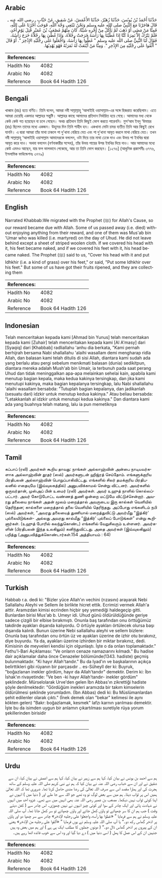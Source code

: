 ## Arabic


<div dir="rtl" lang="ar" style={{fontSize:'larger',backgroundColor:'#f8f9fa',padding:20}}>
حَدَّثَنَا أَحْمَدُ بْنُ يُونُسَ، حَدَّثَنَا زُهَيْرٌ، حَدَّثَنَا الأَعْمَشُ، عَنْ شَقِيقٍ، عَنْ خَبَّابٍ ـ رضى الله عنه ـ قَالَ هَاجَرْنَا مَعَ النَّبِيِّ صلى الله عليه وسلم وَنَحْنُ نَبْتَغِي وَجْهَ اللَّهِ، فَوَجَبَ أَجْرُنَا عَلَى اللَّهِ، فَمِنَّا مَنْ مَضَى أَوْ ذَهَبَ لَمْ يَأْكُلْ مِنْ أَجْرِهِ شَيْئًا، كَانَ مِنْهُمْ مُصْعَبُ بْنُ عُمَيْرٍ قُتِلَ يَوْمَ أُحُدٍ، فَلَمْ يَتْرُكْ إِلاَّ نَمِرَةً كُنَّا إِذَا غَطَّيْنَا بِهَا رَأْسَهُ خَرَجَتْ رِجْلاَهُ، وَإِذَا غُطِّيَ بِهَا رِجْلاَهُ خَرَجَ رَأْسُهُ، فَقَالَ لَنَا النَّبِيُّ صلى الله عليه وسلم ‏"‏ غَطُّوا بِهَا رَأْسَهُ، وَاجْعَلُوا عَلَى رِجْلَيْهِ الإِذْخِرَ ‏"‏‏.‏ أَوْ قَالَ ‏"‏ أَلْقُوا عَلَى رِجْلَيْهِ مِنَ الإِذْخِرِ ‏"‏‏.‏ وَمِنَّا مَنْ أَيْنَعَتْ لَهُ ثَمَرَتُهُ فَهْوَ يَهْدِبُهَا‏.‏
</div>
<div style={{backgroundColor:'#f8f9fa',padding:20, marginBottom: 10}}><table> <thead> <tr> <th>References:</th> <th></th> </tr> </thead> <tbody><tr><td>Hadith No</td><td>4082</td></tr><tr><td>Arabic No</td><td>4082</td></tr><tr><td>Reference</td><td>Book 64 Hadith 126</td></tr></tbody></table></div>

## Bengali


<div dir="ltr" lang="bn" style={{fontSize:'larger',backgroundColor:'#f8f9fa',padding:20}}>
খাব্বাব (রাঃ) হতে বর্ণিত। তিনি বলেন, আমরা নবী সাল্লাল্লাহু ‘আলাইহি ওয়াসাল্লাম-এর সঙ্গে হিজরাত করেছিলাম। এতে আমরা চেয়েছি একমাত্র আল্লাহর সন্তুষ্টি। আল্লাহর কাছে আমাদের প্রতিদান নির্ধারিত হয়ে গেছে। আমাদের মধ্য থেকে কেউ কেউ গত হয়েছেন বা চলে গেছেন। অথচ প্রতিদান তিনি কিছুই ভোগ করতে পারেননি। মুস‘আব ইবনু ‘উমায়র (রাঃ) ছিলেন তাদের মধ্যে একজন। উহূদের দিন তিনি শাহীদ হন। একখানা মোটা চাদর ব্যতীত তিনি আর কিছুই রেখে যাননি। এ দ্বারা আমরা তাঁর মাথা ঢাকলে পা দু’খানা বেরিয়ে যেত এবং পা দু’খানা আবৃত করলে মাথা বেরিয়ে যেত। তখন নবী সাল্লাল্লাহু ‘আলাইহি ওয়াসাল্লাম আমাদেরকে বললেন, ওটা দিয়ে তার মাথা ঢেকে দাও এবং উভয় পা ইযখির দ্বারা আবৃত করে দাও। অথবা বললেন (বর্ণনাকারীর সন্দেহ), তাঁর উভয় পায়ের উপর ইযখির দিয়ে দাও। আর আমাদের মধ্যে কেউ এমনও আছেন, যার ফল ভালভাবে পেকেছে, আর তা তিনি ভোগ করছেন। [১২৭৬] (আধুনিক প্রকাশনীঃ ৩৭৭৬, ইসলামিক ফাউন্ডেশনঃ ৩৭৭৯)
</div>
<div style={{backgroundColor:'#f8f9fa',padding:20, marginBottom: 10}}><table> <thead> <tr> <th>References:</th> <th></th> </tr> </thead> <tbody><tr><td>Hadith No</td><td>4082</td></tr><tr><td>Arabic No</td><td>4082</td></tr><tr><td>Reference</td><td>Book 64 Hadith 126</td></tr></tbody></table></div>

## English


<div dir="ltr" lang="en" style={{fontSize:'larger',backgroundColor:'#f8f9fa',padding:20}}>
Narrated Khabbab:We migrated with the Prophet (ﷺ) for Allah's Cause, so our reward became due with Allah. Some of us passed away (i.e. died) without enjoying anything from their reward, and one of them was Mus'ab bin 'Umar who was killed (i.e. martyred) on the day of Uhud. He did not leave behind except a sheet of striped woolen cloth. If we covered his head with it, his feet became naked, and if we covered his feet with it, his head became naked. The Prophet (ﷺ) said to us, "Cover his head with it and put Idhkhir (i.e. a kind of grass) over his feet," or said, "Put some Idhkhir over his feet." But some of us have got their fruits ripened, and they are collecting them
</div>
<div style={{backgroundColor:'#f8f9fa',padding:20, marginBottom: 10}}><table> <thead> <tr> <th>References:</th> <th></th> </tr> </thead> <tbody><tr><td>Hadith No</td><td>4082</td></tr><tr><td>Arabic No</td><td>4082</td></tr><tr><td>Reference</td><td>Book 64 Hadith 126</td></tr></tbody></table></div>

## Indonesian


<div dir="ltr" lang="id" style={{fontSize:'larger',backgroundColor:'#f8f9fa',padding:20}}>
Telah menceritakan kepada kami [Ahmad bin Yunus] telah menceritakan kepada kami [Zuhair] telah menceritakan kepada kami [Al A'masy] dari [Syaqiq] dari [Khabbab] radliallahu 'anhu dia berkata, "Kami pernah berhijrah bersama Nabi shallallahu 'alaihi wasallam demi mengharap ridla Allah, dan balasan kami telah ditulis di sisi Allah, diantara kami sudah ada yang berlalu atau pergi sebelum menikmati balasan (dunia) sedikitpun, diantara mereka adalah Mush'ab bin Umair, ia terbunuh pada saat perang Uhud dan tidak meninggalkan apa-apa melainkan sehelai kain, apabila kami menutup bagian kepala, maka kedua kakinya tersingkap, dan jika kami menutupi kakinya, maka bagian kepalanya tersingkap, lalu Nabi shallallahu 'alaihi wasallam bersabda: "Tutuplah bagian kepalanya, dan jadikanlah (sesuatu dari) idzkir untuk menutup kedua kakinya." Atau beliau bersabda: "Letakkanlah al idzkir untuk menutupi kedua kakinya." Dan diantara kami ada yang buahnya telah matang, lalu ia pun memetiknya
</div>
<div style={{backgroundColor:'#f8f9fa',padding:20, marginBottom: 10}}><table> <thead> <tr> <th>References:</th> <th></th> </tr> </thead> <tbody><tr><td>Hadith No</td><td>4082</td></tr><tr><td>Arabic No</td><td>4082</td></tr><tr><td>Reference</td><td>Book 64 Hadith 126</td></tr></tbody></table></div>

## Tamil


<div dir="ltr" lang="ta" style={{fontSize:'larger',backgroundColor:'#f8f9fa',padding:20}}>
கப்பாப் (ரலி) அவர்கள் கூறிய தாவது: நாங்கள் அல்லாஹ்வின் அன்பை நாடியவர்களாக அல்லாஹ்வின் தூதர் (ஸல்) அவர்களுடன் ஹிஜ்ரத் செய்தோம். எங்களுக்குரிய பிரதிபலன் அல்லாஹ்வின் பொறுப்பாகிவிட்டது. எங்களில் சிலர் தமக்குரிய பிரதிபலனில் எதையுமே (இவ்வுலகத்தில்) அனுபவிக்காமல் சென்று விட்டனர். அவர்களில் ஒருவர்தான், முஸ்அப் பின் உமைர் (ரலி) அவர்கள். அவர் உஹுத் நாளில் கொல்லப்பட்டார். அவர் கோடுபோட்ட வண்ணத் துணி ஒன்றை மட்டுமே விட்டுச்சென்றார். அவரது தலையை நாங்கள் அதன் மூலம் மறைத்தால் அவருடைய இரு கால்கள் வெளியில் தெரிந்தன; கால்களை மறைத்தால் தலை வெளியில் தெரிந்தது. அப்போது எங்களிடம் நபி (ஸல்) அவர்கள், “அவரது தலையைத் துணியால் மறைத்துவிட்டு அவர்மீது “இத்கிர்' புல்லையிடுங்கள்- அல்லது அவரது கால்மீது “இத்கிர்' புல்லைப் போடுங்கள்” என்று கூறினார்கள். (உஹுத் போரில் கலந்துகொண்ட) எங்களில் வேறுசிலரும் உள்ளனர். அவர்களின் (பிரதிபலன் இந்த உலகிலும்) கனிந்துவிட்டது. அதை அவர்கள் (இவ்வுலகிலும்) பறித்து (அனுபவித்துக்கொண்டார்கள்.154 அத்தியாயம் : 64)
</div>
<div style={{backgroundColor:'#f8f9fa',padding:20, marginBottom: 10}}><table> <thead> <tr> <th>References:</th> <th></th> </tr> </thead> <tbody><tr><td>Hadith No</td><td>4082</td></tr><tr><td>Arabic No</td><td>4082</td></tr><tr><td>Reference</td><td>Book 64 Hadith 126</td></tr></tbody></table></div>

## Turkish


<div dir="ltr" lang="tr" style={{fontSize:'larger',backgroundColor:'#f8f9fa',padding:20}}>
Habbab r.a. dedi ki: "Bizler yüce Allah'ın vechini (rızasını) arayarak Nebi Sallallahu Aleyhi ve Sellem ile birlikte hicret ettik. Ecrimizi vermek Allah'a aittir. Aramızdan kimisi ecrinden hiçbir şey yemediği haldegeçip gitti. Bunlardan birisi Mus'ab b. Umeyr idi. Uhud günü öldürüldüğünde geriye sadece çizgili bir elbise bırakmıştı. Onunla baş tarafından onu örttüğümüz takdirde ayakları dışarıda kalıyordu. O örtüyle ayakları örtülecek olursa başı dışarıda kalırdı. Bunun üzerine Nebi sallallahu aleyhi ve sellem bizlere: Onunla baş tarafından onu örtün üz ve ayakları üzerine de izhir otu bırakınız, diye buyurdu. Ya da, ayakları üzerine izhirden bir miktar bırakınız, dedi. Kimisinin de meyveleri kendisi için olgunlaştı. İşte o da onları toplamaktadır." Fethu'l-Bari Açıklaması: "Ve onların cenaze namazıarını kılmadı." Bu hadise dair açıklamalar daha önce Cenazeler bölümünde(1343. hadiste) geçmiş bulunmaktadır. "Ki hayır Allah'tandır." Bu da Iyad'ın ve başkalarının açıkça belirttikleri gibi rüyanın bir parçasıdır .. es-Süheyll der ki: Buyruk, "boğazlanan inekler gördüm, hayır da Allah'tandır" demektir. Derim ki: İbn İshak'ın rivayetinde: "Ve ben -ki hayır Allah'tandır- inekler gördüm" şeklindedir. Mürselolarak Urve'den gelen İbn Abbas'ın zikrettiği hadiste şöyle denilmektedir: "Gördüğüm inekleri aramızda bir takım kimselerin öldürülmesi şeklinde yorumladım. (İbn Abbas) dedi ki: Bu Müslümanlardan şehit edilenler olarak çıktı." (İnek demek olan "bekar" kelimesi ile aynı kökten gelen) "Bakr: boğazlamak, kesmek" lafzı karnın yarılması demektir. İşte bu da isimden uygun bir anlamın çıkartılması suretiyle rüya yorum şekillerinden birisidir
</div>
<div style={{backgroundColor:'#f8f9fa',padding:20, marginBottom: 10}}><table> <thead> <tr> <th>References:</th> <th></th> </tr> </thead> <tbody><tr><td>Hadith No</td><td>4082</td></tr><tr><td>Arabic No</td><td>4082</td></tr><tr><td>Reference</td><td>Book 64 Hadith 126</td></tr></tbody></table></div>

## Urdu


<div dir="rtl" lang="ur" style={{fontSize:'larger',backgroundColor:'#f8f9fa',padding:20}}>
ہم سے احمد بن یونس نے بیان کیا، کہا ہم سے زہیر نے بیان کیا، کہا ہم سے اعمش نے بیان کیا، ان سے شقیق نے اور ان سے خباب رضی اللہ عنہ نے بیان کیا کہ ہم نے نبی کریم صلی اللہ علیہ وسلم کے ساتھ ہجرت کی اور ہمارا مقصد اس سے صرف اللہ تعالیٰ کی رضا مندی حاصل کرنا تھا۔ ضروری تھا کہ اللہ تعالیٰ ہمیں اس پر ثواب دیتا۔ ہم میں سے بعض لوگ تو وہ تھے جو اللہ سے جا ملے اور ( دنیا میں ) انہوں نے اپنا کوئی ثواب نہیں دیکھا۔ مصعب بن عمیر رضی اللہ عنہ بھی انہیں میں سے تھے۔ غزوہ احد میں انہوں نے شہادت پائی اور ایک چادر کے سوا اور کوئی چیز انہوں نے نہیں چھوڑی۔ اس چادر سے ( کفن دیتے وقت ) جب ہم ان کا سر چھپاتے تو پاؤں کھل جاتے اور پاؤں چھپاتے تو سر کھل جاتا تھا۔ آپ صلی اللہ علیہ وسلم نے ہم سے فرمایا ” «غطوا بها رأسه،‏‏‏‏ واجعلوا على رجليه الإذخر» چادر سے سر چھپا دو اور پاؤں پر اذخر گھاس رکھ دو۔“ یا آپ صلی اللہ علیہ وسلم نے یوں فرمایا ” «ألقوا على رجليه من الإذخر» یعنی ان کے پیروں پر اذخر گھاس ڈال دو۔“ ( دونوں جملوں کا مطلب ایک ہی ہے ) اور ہم میں بعض وہ ہیں جنہیں ان کے اس عمل کا پھل ( اسی دنیا میں ) دے دیا گیا اور وہ اس سے خوب فائدہ اٹھا رہے ہیں۔
</div>
<div style={{backgroundColor:'#f8f9fa',padding:20, marginBottom: 10}}><table> <thead> <tr> <th>References:</th> <th></th> </tr> </thead> <tbody><tr><td>Hadith No</td><td>4082</td></tr><tr><td>Arabic No</td><td>4082</td></tr><tr><td>Reference</td><td>Book 64 Hadith 126</td></tr></tbody></table></div>